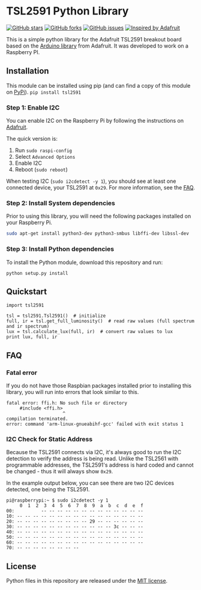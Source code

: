 # TSL2591 Python Library

[![GitHub stars](https://img.shields.io/github/stars/maxlklaxl/python-tsl2591.svg)](https://github.com/maxlklaxl/python-tsl2591/stargazers)
[![GitHub forks](https://img.shields.io/github/forks/maxlklaxl/python-tsl2591.svg)](https://github.com/maxlklaxl/python-tsl2591/network)
[![GitHub issues](https://img.shields.io/github/issues/maxlklaxl/python-tsl2591.svg)](https://github.com/maxlklaxl/python-tsl2591/issues)
[![Inspired by Adafruit](https://img.shields.io/badge/Inspired%20by-adafruit-blue.svg)](https://gitgud.io/adafruit/Adafruit_TSL2591_Library)

This is a simple python library for the Adafruit TSL2591 breakout board based on the [Arduino library](https://github.com/adafruit/Adafruit_TSL2591_Library) from Adafruit. It was developed to work on a Raspberry PI.

## Installation

This module can be installed using pip (and can find a copy of this module on [PyPi](https://pypi.org/project/tsl2591/)).
```pip install tsl2591```

### Step 1: Enable I2C

You can enable I2C on the Raspberry Pi by following the instructions on [Adafruit](https://learn.adafruit.com/adafruits-raspberry-pi-lesson-4-gpio-setup/configuring-i2c).

The quick version is:

1. Run `sudo raspi-config`
2. Select `Advanced Options`
3. Enable I2C
4. Reboot (`sudo reboot`)

When testing I2C (`sudo i2cdetect -y 1`), you should see at least one connected device, your TSL2591 at `0x29`. For more information, see the [FAQ](#i2c-check-for-static-address).

### Step 2: Install System dependencies

Prior to using this library, you will need the following packages installed on your Raspberry Pi.

```bash
sudo apt-get install python3-dev python3-smbus libffi-dev libssl-dev
```

### Step 3: Install Python dependencies

To install the Python module, download this repository and run:

```
python setup.py install
```

## Quickstart

```
import tsl2591

tsl = tsl2591.Tsl2591()  # initialize
full, ir = tsl.get_full_luminosity()  # read raw values (full spectrum and ir spectrum)
lux = tsl.calculate_lux(full, ir)  # convert raw values to lux
print lux, full, ir
```

## FAQ

### Fatal error

If you do not have those Raspbian packages installed prior to installing this library, you will run into errors that look similar to this.

```
fatal error: ffi.h: No such file or directory
     #include <ffi.h>
                     ^
compilation terminated.
error: command 'arm-linux-gnueabihf-gcc' failed with exit status 1
```

### I2C Check for Static Address

Because the TSL2591 connects via I2C, it's always good to run the I2C detection to verify the address is being read. Unlike the TSL2561 with programmable addresses, the TSL2591's address is hard coded and cannot be changed - thus it will always show `0x29`.

In the example output below, you can see there are two I2C devices detected, one being the TSL2591.

```
pi@raspberrypi:~ $ sudo i2cdetect -y 1
     0  1  2  3  4  5  6  7  8  9  a  b  c  d  e  f
00:          -- -- -- -- -- -- -- -- -- -- -- -- --
10: -- -- -- -- -- -- -- -- -- -- -- -- -- -- -- --
20: -- -- -- -- -- -- -- -- -- 29 -- -- -- -- -- --
30: -- -- -- -- -- -- -- -- -- -- -- -- 3c -- -- --
40: -- -- -- -- -- -- -- -- -- -- -- -- -- -- -- --
50: -- -- -- -- -- -- -- -- -- -- -- -- -- -- -- --
60: -- -- -- -- -- -- -- -- -- -- -- -- -- -- -- --
70: -- -- -- -- -- -- -- --
```

## License

Python files in this repository are released under the [MIT license](LICENSE.md).
